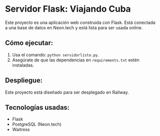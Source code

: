# Servidor Flask: Viajando Cuba

Este proyecto es una aplicación web construida con Flask. Está conectada a una base de datos en Neon.tech y está lista para ser usada online.

## Cómo ejecutar:
1. Usa el comando: `python servidorlisto.py`.
2. Asegúrate de que las dependencias en `requirements.txt` estén instaladas.

## Despliegue:
Este proyecto está diseñado para ser desplegado en Railway.

## Tecnologías usadas:
- Flask
- PostgreSQL (Neon.tech)
- Waitress
